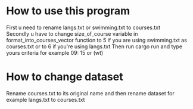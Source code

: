 # How to use this program

First u need to rename langs.txt or swimming.txt to courses.txt <br>
Secondly u have to change size_of_course variable in format_into_courses_vector function to 5 if you are using
swimming.txt as courses.txt or to 6 if you're using langs.txt Then run cargo run and type yours criteria for example 09:
15 or (wt)

# How to change dataset

Rename courses.txt to its original name and then rename dataset for example langs.txt to courses.txt